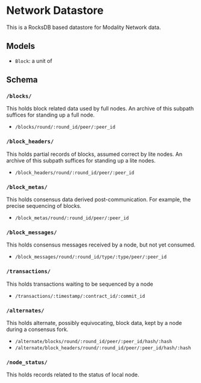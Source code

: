 # Network Datastore

This is a RocksDB based datastore for Modality Network data.

## Models

- `Block`: a unit of

## Schema

### `/blocks/`

This holds block related data used by full nodes. An archive of this subpath suffices for standing up a full node.

- `/blocks/round/:round_id/peer/:peer_id`

### `/block_headers/`

This holds partial records of blocks, assumed correct by lite nodes. An archive of this subpath suffices for standing up a lite nodes.

- `/block_headers/round/:round_id/peer/:peer_id`

### `/block_metas/`

This holds consensus data derived post-communication. For example, the precise sequencing of blocks.

- `/block_metas/round/:round_id/peer/:peer_id`

### `/block_messages/`

This holds consensus messages received by a node, but not yet consumed.

- `/block_messages/round/:round_id/type/:type/peer/:peer_id`

### `/transactions/`

This holds transactions waiting to be sequenced by a node

- `/transactions/:timestamp/:contract_id/:commit_id`

### `/alternates/`

This holds alternate, possibly equivocating, block data, kept by a node during a consensus fork.

- `/alternate/blocks/round/:round_id/peer/:peer_id/hash/:hash`
- `/alternate/block_headers/round/:round_id/peer/:peer_id/hash/:hash`

### `/node_status/`

This holds records related to the status of local node.
